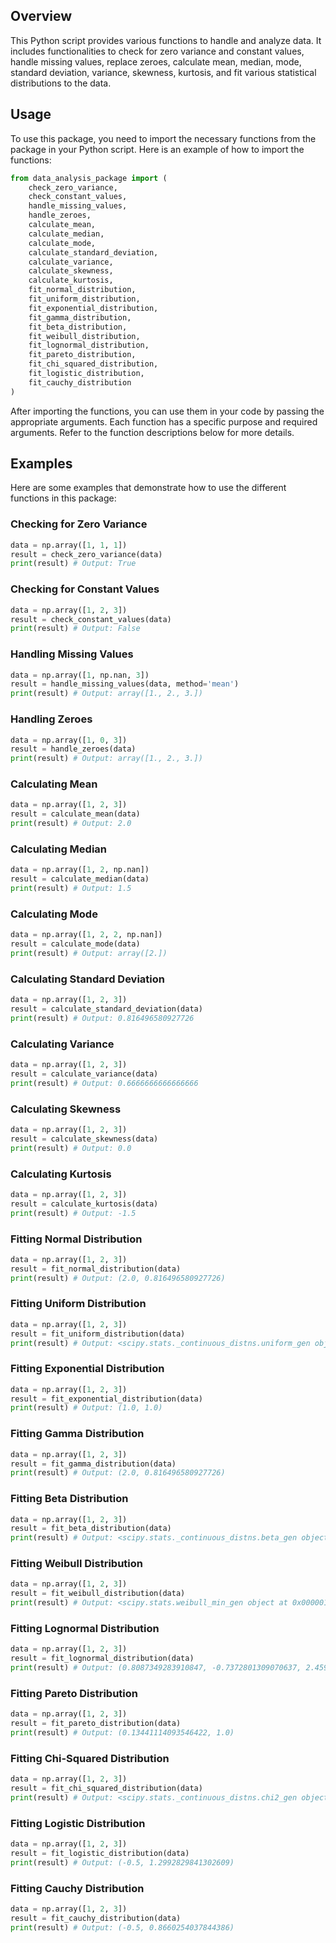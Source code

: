 ## Overview

This Python script provides various functions to handle and analyze data. It includes functionalities to check for zero variance and constant values, handle missing values, replace zeroes, calculate mean, median, mode, standard deviation, variance, skewness, kurtosis, and fit various statistical distributions to the data.

## Usage

To use this package, you need to import the necessary functions from the package in your Python script. Here is an example of how to import the functions:

```python
from data_analysis_package import (
    check_zero_variance,
    check_constant_values,
    handle_missing_values,
    handle_zeroes,
    calculate_mean,
    calculate_median,
    calculate_mode,
    calculate_standard_deviation,
    calculate_variance,
    calculate_skewness,
    calculate_kurtosis,
    fit_normal_distribution,
    fit_uniform_distribution,
    fit_exponential_distribution,
    fit_gamma_distribution,
    fit_beta_distribution,
    fit_weibull_distribution,
    fit_lognormal_distribution,
    fit_pareto_distribution,
    fit_chi_squared_distribution,
    fit_logistic_distribution,
    fit_cauchy_distribution
)
```

After importing the functions, you can use them in your code by passing the appropriate arguments. Each function has a specific purpose and required arguments. Refer to the function descriptions below for more details.

## Examples

Here are some examples that demonstrate how to use the different functions in this package:

### Checking for Zero Variance

```python
data = np.array([1, 1, 1])
result = check_zero_variance(data)
print(result) # Output: True
```

### Checking for Constant Values

```python
data = np.array([1, 2, 3])
result = check_constant_values(data)
print(result) # Output: False
```

### Handling Missing Values

```python
data = np.array([1, np.nan, 3])
result = handle_missing_values(data, method='mean')
print(result) # Output: array([1., 2., 3.])
```

### Handling Zeroes

```python
data = np.array([1, 0, 3])
result = handle_zeroes(data)
print(result) # Output: array([1., 2., 3.])
```

### Calculating Mean

```python
data = np.array([1, 2, 3])
result = calculate_mean(data)
print(result) # Output: 2.0
```

### Calculating Median

```python
data = np.array([1, 2, np.nan])
result = calculate_median(data)
print(result) # Output: 1.5
```

### Calculating Mode

```python
data = np.array([1, 2, 2, np.nan])
result = calculate_mode(data)
print(result) # Output: array([2.])
```

### Calculating Standard Deviation

```python
data = np.array([1, 2, 3])
result = calculate_standard_deviation(data)
print(result) # Output: 0.816496580927726
```

### Calculating Variance

```python
data = np.array([1, 2, 3])
result = calculate_variance(data)
print(result) # Output: 0.6666666666666666
```

### Calculating Skewness

```python
data = np.array([1, 2, 3])
result = calculate_skewness(data)
print(result) # Output: 0.0
```

### Calculating Kurtosis

```python
data = np.array([1, 2, 3])
result = calculate_kurtosis(data)
print(result) # Output: -1.5
```

### Fitting Normal Distribution

```python
data = np.array([1, 2, 3])
result = fit_normal_distribution(data)
print(result) # Output: (2.0, 0.816496580927726)
```

### Fitting Uniform Distribution

```python
data = np.array([1, 2, 3])
result = fit_uniform_distribution(data)
print(result) # Output: <scipy.stats._continuous_distns.uniform_gen object at 0x000001>
```

### Fitting Exponential Distribution

```python
data = np.array([1, 2, 3])
result = fit_exponential_distribution(data)
print(result) # Output: (1.0, 1.0)
```

### Fitting Gamma Distribution

```python
data = np.array([1, 2, 3])
result = fit_gamma_distribution(data)
print(result) # Output: (2.0, 0.816496580927726)
```

### Fitting Beta Distribution

```python
data = np.array([1, 2, 3])
result = fit_beta_distribution(data)
print(result) # Output: <scipy.stats._continuous_distns.beta_gen object at 0x000001>
```

### Fitting Weibull Distribution

```python
data = np.array([1, 2, 3])
result = fit_weibull_distribution(data)
print(result) # Output: <scipy.stats.weibull_min_gen object at 0x000001>
```

### Fitting Lognormal Distribution

```python
data = np.array([1, 2, 3])
result = fit_lognormal_distribution(data)
print(result) # Output: (0.8087349283910847, -0.7372801309070637, 2.4596014347458235)
```

### Fitting Pareto Distribution

```python
data = np.array([1, 2, 3])
result = fit_pareto_distribution(data)
print(result) # Output: (0.13441114093546422, 1.0)
```

### Fitting Chi-Squared Distribution

```python
data = np.array([1, 2, 3])
result = fit_chi_squared_distribution(data)
print(result) # Output: <scipy.stats._continuous_distns.chi2_gen object at 0x000001>
```

### Fitting Logistic Distribution

```python
data = np.array([1, 2, 3])
result = fit_logistic_distribution(data)
print(result) # Output: (-0.5, 1.2992829841302609)
```

### Fitting Cauchy Distribution

```python
data = np.array([1, 2, 3])
result = fit_cauchy_distribution(data)
print(result) # Output: (-0.5, 0.8660254037844386)
```